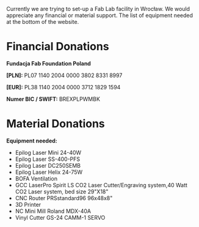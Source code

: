 
Currently we are trying to set-up a Fab Lab facility in Wrocław. We would appreciate any financial or material support. The list of equipment needed at the bottom of the website.

# Financial Donations

**Fundacja Fab Foundation Poland**

**[PLN]:** PL07 1140 2004 0000 3802 8331 8997

**[EUR]:** PL38 1140 2004 0000 3712 1829 1594

**Numer BIC / SWIFT:** BREXPLPWMBK

# Material Donations
**Equipment needed:**

- Epilog Laser Mini 24-40W
- Epilog Laser SS-400-PFS
- Epilog Laser DC250SEMB
- Epilog Laser Helix 24-75W
- BOFA Ventilation
- GCC LaserPro Spirit LS CO2 Laser Cutter/Engraving system,40 Watt CO2 Laser system, bed size 29"X18"
- CNC Router PRSstandard96 96x48x8"
- 3D Printer
- NC Mini Mill Roland MDX-40A
- Vinyl Cutter  GS-24 CAMM-1 SERVO